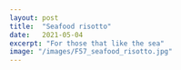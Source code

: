 ```yaml
---
layout: post
title:  "Seafood risotto"
date:   2021-05-04
excerpt: "For those that like the sea"
image: "/images/F57_seafood_risotto.jpg"
---
```

